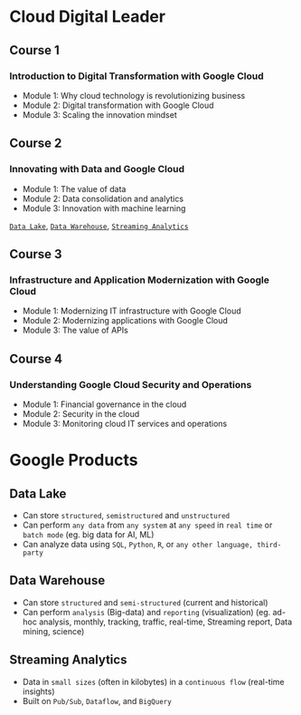 # Cloud Digital Leader

## Course 1
### Introduction to Digital Transformation with Google Cloud

- Module 1: Why cloud technology is revolutionizing business
- Module 2: Digital transformation with Google Cloud
- Module 3: Scaling the innovation mindset

## Course 2
### Innovating with Data and Google Cloud

- Module 1: The value of data
- Module 2: Data consolidation and analytics
- Module 3: Innovation with machine learning

[`Data Lake`](CDL.md#data-lake), 
[`Data Warehouse`](CDL.md#data-warehouse),
[`Streaming Analytics`](CDL.md#streaming-analytics)

## Course 3
### Infrastructure and Application Modernization with Google Cloud

- Module 1: Modernizing IT infrastructure with Google Cloud
- Module 2: Modernizing applications with Google Cloud
- Module 3: The value of APIs

## Course 4
### Understanding Google Cloud Security and Operations

- Module 1: Financial governance in the cloud
- Module 2: Security in the cloud
- Module 3: Monitoring cloud IT services and operations

# Google Products

## Data Lake

- Can store `structured`, `semistructured` and `unstructured`
- Can perform `any data` from `any system` at `any speed` in `real time` or `batch mode` (eg. big data for AI, ML)
- Can analyze data using `SQL`, `Python`, `R`, or `any other language, third-party`

## Data Warehouse

- Can store `structured` and `semi-structured` (current and historical)
- Can perform `analysis` (Big-data) and `reporting` (visualization) (eg. ad-hoc analysis, monthly, tracking, traffic, real-time, Streaming report, Data mining, science)

## Streaming Analytics

- Data in `small sizes` (often in kilobytes) in a `continuous flow` (real-time insights)
- Built on `Pub/Sub`, `Dataflow`, and `BigQuery`
